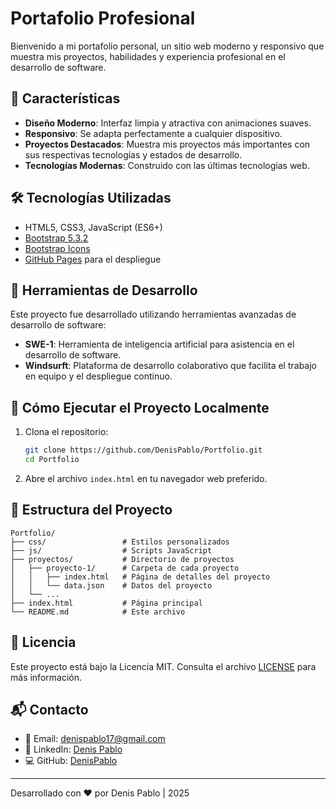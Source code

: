 # Portafolio Profesional

Bienvenido a mi portafolio personal, un sitio web moderno y responsivo que muestra mis proyectos, habilidades y experiencia profesional en el desarrollo de software.

## 🚀 Características

- **Diseño Moderno**: Interfaz limpia y atractiva con animaciones suaves.
- **Responsivo**: Se adapta perfectamente a cualquier dispositivo.
- **Proyectos Destacados**: Muestra mis proyectos más importantes con sus respectivas tecnologías y estados de desarrollo.
- **Tecnologías Modernas**: Construido con las últimas tecnologías web.

## 🛠️ Tecnologías Utilizadas

- HTML5, CSS3, JavaScript (ES6+)
- [Bootstrap 5.3.2](https://getbootstrap.com/)
- [Bootstrap Icons](https://icons.getbootstrap.com/)
- [GitHub Pages](https://pages.github.com/) para el despliegue

## 🧪 Herramientas de Desarrollo

Este proyecto fue desarrollado utilizando herramientas avanzadas de desarrollo de software:

- **SWE-1**: Herramienta de inteligencia artificial para asistencia en el desarrollo de software.
- **Windsurft**: Plataforma de desarrollo colaborativo que facilita el trabajo en equipo y el despliegue continuo.

## 🚀 Cómo Ejecutar el Proyecto Localmente

1. Clona el repositorio:
   ```bash
   git clone https://github.com/DenisPablo/Portfolio.git
   cd Portfolio
   ```

2. Abre el archivo `index.html` en tu navegador web preferido.

## 📝 Estructura del Proyecto

```
Portfolio/
├── css/                 # Estilos personalizados
├── js/                  # Scripts JavaScript
├── proyectos/           # Directorio de proyectos
│   ├── proyecto-1/      # Carpeta de cada proyecto
│   │   ├── index.html   # Página de detalles del proyecto
│   │   └── data.json    # Datos del proyecto
│   └── ...
├── index.html           # Página principal
└── README.md            # Este archivo
```

## 📄 Licencia

Este proyecto está bajo la Licencia MIT. Consulta el archivo [LICENSE](LICENSE) para más información.

## 📬 Contacto

- 📧 Email: [denispablo17@gmail.com](mailto:denispablo17@gmail.com)
- 💼 LinkedIn: [Denis Pablo](https://www.linkedin.com/in/denis-pablo/)
- 💻 GitHub: [DenisPablo](https://github.com/DenisPablo)

---

Desarrollado con ❤️ por Denis Pablo | 2025

